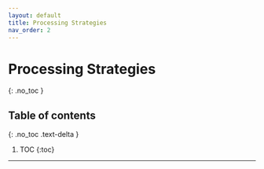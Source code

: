 ```yaml
---
layout: default
title: Processing Strategies
nav_order: 2
---
```


# Processing Strategies
{: .no_toc }

## Table of contents
{: .no_toc .text-delta }

1. TOC
{:toc}

---
